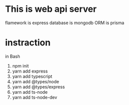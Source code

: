 # This is web api server
 flamework is express
 database is mongodb
 ORM is prisma

# instraction
in Bash
 1. npm init
 2. yarn add express
 3. yarn add typescript
 4. yarn add @types/node
 5. yarn add @types/express
 6. yarn add ts-node
 7. yarn add ts-node-dev


 